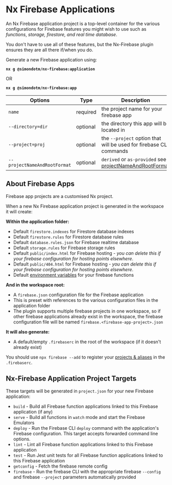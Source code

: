 # Nx Firebase Applications

An Nx Firebase application project is a top-level container for the various configurations for Firebase features you might wish to use such as _functions_, _storage, firestore, and real time database_.

You don't have to use all of these features, but the Nx-Firebase plugin ensures they are all there if/when you do.

Generate a new Firebase application using:

**`nx g @simondotm/nx-firebase:application`**

OR

**`nx g @simondotm/nx-firebase:app`**

| Options           | Type     | Description                                                        |
| ----------------- | -------- | ------------------------------------------------------------------ |
| `name`            | required | the project name for your firebase app                             |
| `--directory=dir` | optional | the directory this app will be located in                          |
| `--project=proj`  | optional | the `--project` option that will be used for firebase CLI commands |
| `--projectNameAndRootFormat` | optional | `derived` or `as-provided` see [projectNameAndRootFormat](https://nx.dev/nx-api/node/generators/application#projectnameandrootformat) |

## About Firebase Apps

Firebase app projects are a customised Nx project.

When a new Nx Firebase application project is generated in the workspace it will create:

**Within the application folder:**

- Default `firestore.indexes` for Firestore database indexes
- Default `firestore.rules` for Firestore database rules
- Default `database.rules.json` for Firebase realtime database
- Default `storage.rules` for Firebase storage rules
- Default `public/index.html` for Firebase hosting - _you can delete this if your firebase configuration for hosting points elsewhere_.
- Default `public/404.html` for Firebase hosting - _you can delete this if your firebase configuration for hosting points elsewhere_.
- Default [environment variables](./nx-firebase-functions-environment.md) for your firebase functions

**And in the workspace root:**

- A `firebase.json` configuration file for the Firebase application
- This is preset with references to the various configuration files in the application folder
- The plugin supports multiple firebase projects in one workspace, so if other firebase applications already exist in the workspace, the firebase configuration file will be named `firebase.<firebase-app-project>.json`

**It will also generate:**

- A default/empty `.firebaserc` in the root of the workspace (if it doesn't already exist)

You should use `npx firebase --add` to register your [projects & aliases](nx-firebase-projects.md) in the `.firebaserc`.

## Nx-Firebase Application Project Targets

These targets will be generated in `project.json` for your new Firebase application:

- `build` - Build all Firebase function applications linked to this Firebase application (if any)
- `serve` - Build all functions in `watch` mode and start the Firebase Emulators
- `deploy` - Run the Firebase CLI `deploy` command with the application's Firebase configuration. This target accepts forwarded command line options.
- `lint` - Lint all Firebase function applications linked to this Firebase application
- `test` - Run Jest unit tests for all Firebase function applications linked to this Firebase application
- `getconfig` - Fetch the firebase remote config
- `firebase` - Run the firebase CLI with the appropriate firebase `--config` and firebase `--project` parameters automatically provided
